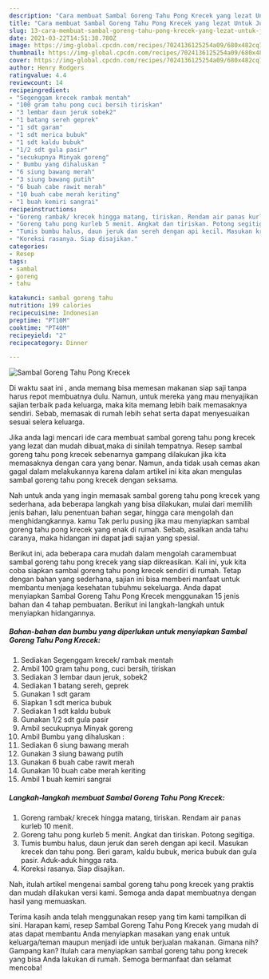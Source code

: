 ```yaml
---
description: "Cara membuat Sambal Goreng Tahu Pong Krecek yang lezat Untuk Jualan"
title: "Cara membuat Sambal Goreng Tahu Pong Krecek yang lezat Untuk Jualan"
slug: 13-cara-membuat-sambal-goreng-tahu-pong-krecek-yang-lezat-untuk-jualan
date: 2021-03-22T14:51:38.780Z
image: https://img-global.cpcdn.com/recipes/7024136125254a09/680x482cq70/sambal-goreng-tahu-pong-krecek-foto-resep-utama.jpg
thumbnail: https://img-global.cpcdn.com/recipes/7024136125254a09/680x482cq70/sambal-goreng-tahu-pong-krecek-foto-resep-utama.jpg
cover: https://img-global.cpcdn.com/recipes/7024136125254a09/680x482cq70/sambal-goreng-tahu-pong-krecek-foto-resep-utama.jpg
author: Henry Rodgers
ratingvalue: 4.4
reviewcount: 14
recipeingredient:
- "Segenggam krecek rambak mentah"
- "100 gram tahu pong cuci bersih tiriskan"
- "3 lembar daun jeruk sobek2"
- "1 batang sereh geprek"
- "1 sdt garam"
- "1 sdt merica bubuk"
- "1 sdt kaldu bubuk"
- "1/2 sdt gula pasir"
- "secukupnya Minyak goreng"
- " Bumbu yang dihaluskan "
- "6 siung bawang merah"
- "3 siung bawang putih"
- "6 buah cabe rawit merah"
- "10 buah cabe merah keriting"
- "1 buah kemiri sangrai"
recipeinstructions:
- "Goreng rambak/ krecek hingga matang, tiriskan. Rendam air panas kurleb 10 menit."
- "Goreng tahu pong kurleb 5 menit. Angkat dan tiriskan. Potong segitiga."
- "Tumis bumbu halus, daun jeruk dan sereh dengan api kecil. Masukan krecek dan tahu pong. Beri garam, kaldu bubuk, merica bubuk dan gula pasir. Aduk-aduk hingga rata."
- "Koreksi rasanya. Siap disajikan."
categories:
- Resep
tags:
- sambal
- goreng
- tahu

katakunci: sambal goreng tahu 
nutrition: 199 calories
recipecuisine: Indonesian
preptime: "PT10M"
cooktime: "PT40M"
recipeyield: "2"
recipecategory: Dinner

---
```



![Sambal Goreng Tahu Pong Krecek](https://img-global.cpcdn.com/recipes/7024136125254a09/680x482cq70/sambal-goreng-tahu-pong-krecek-foto-resep-utama.jpg)

Di waktu  saat ini , anda memang bisa memesan makanan siap saji tanpa harus repot membuatnya dulu. Namun, untuk mereka yang mau menyajikan sajian terbaik pada keluarga, maka kita memang lebih baik memasaknya sendiri. Sebab, memasak di rumah lebih sehat serta dapat menyesuaikan sesuai selera keluarga.

Jika anda lagi mencari ide cara membuat sambal goreng tahu pong krecek yang lezat dan mudah dibuat,maka di sinilah tempatnya. Resep sambal goreng tahu pong krecek  sebenarnya gampang dilakukan jika kita memasaknya dengan cara yang benar. Namun, anda tidak usah cemas akan gagal dalam melakukannya 
karena dalam artikel ini kita akan mengulas sambal goreng tahu pong krecek dengan seksama.  



Nah untuk anda yang ingin memasak sambal goreng tahu pong krecek yang sederhana, ada beberapa langkah yang bisa dilakukan, mulai dari memilih jenis bahan, lalu penentuan bahan segar, hingga cara mengolah dan menghidangkannya. kamu Tak perlu pusing jika mau menyiapkan sambal goreng tahu pong krecek yang enak di rumah. Sebab, asalkan anda  tahu caranya, maka hidangan ini dapat jadi sajian yang spesial.

Berikut ini, ada beberapa cara mudah dalam mengolah caramembuat sambal goreng tahu pong krecek yang siap dikreasikan. Kali ini, yuk kita coba siapkan sambal goreng tahu pong krecek sendiri di rumah. Tetap dengan bahan yang sederhana, sajian ini bisa memberi manfaat untuk membantu menjaga kesehatan tubuhmu sekeluarga. Anda dapat menyiapkan Sambal Goreng Tahu Pong Krecek menggunakan 15 jenis bahan dan 4 tahap pembuatan. Berikut ini langkah-langkah untuk menyiapkan hidangannya.

<!--inarticleads1-->

##### Bahan-bahan dan bumbu yang diperlukan untuk menyiapkan Sambal Goreng Tahu Pong Krecek:

1. Sediakan Segenggam krecek/ rambak mentah
1. Ambil 100 gram tahu pong, cuci bersih, tiriskan
1. Sediakan 3 lembar daun jeruk, sobek2
1. Sediakan 1 batang sereh, geprek
1. Gunakan 1 sdt garam
1. Siapkan 1 sdt merica bubuk
1. Sediakan 1 sdt kaldu bubuk
1. Gunakan 1/2 sdt gula pasir
1. Ambil secukupnya Minyak goreng
1. Ambil  Bumbu yang dihaluskan :
1. Sediakan 6 siung bawang merah
1. Gunakan 3 siung bawang putih
1. Gunakan 6 buah cabe rawit merah
1. Gunakan 10 buah cabe merah keriting
1. Ambil 1 buah kemiri sangrai




<!--inarticleads2-->

##### Langkah-langkah membuat Sambal Goreng Tahu Pong Krecek:

1. Goreng rambak/ krecek hingga matang, tiriskan. Rendam air panas kurleb 10 menit.
1. Goreng tahu pong kurleb 5 menit. Angkat dan tiriskan. Potong segitiga.
1. Tumis bumbu halus, daun jeruk dan sereh dengan api kecil. Masukan krecek dan tahu pong. Beri garam, kaldu bubuk, merica bubuk dan gula pasir. Aduk-aduk hingga rata.
1. Koreksi rasanya. Siap disajikan.




Nah, itulah artikel mengenai  sambal goreng tahu pong krecek  yang praktis dan mudah dilakukan versi kami. Semoga anda dapat membuatnya dengan hasil yang memuaskan. 

Terima kasih anda telah menggunakan resep yang tim kami tampilkan di sini. Harapan kami, resep  Sambal Goreng Tahu Pong Krecek yang mudah di atas dapat membantu Anda menyiapkan masakan yang enak untuk keluarga/teman maupun menjadi ide untuk berjualan makanan. Gimana nih? Gampang kan? Itulah cara menyiapkan sambal goreng tahu pong krecek yang bisa Anda lakukan di rumah. Semoga bermanfaat dan selamat mencoba!

